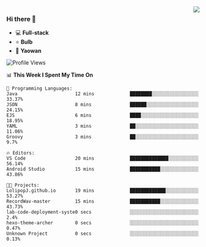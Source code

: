 <img  align="right" src="https://github-readme-stats.vercel.app/api?username=LolipopJ&show_icons=true&count_private=true&hide_title=true&include_all_commits=true&theme=vue">

### Hi there 👋

- :computer: **Full-stack**
- :star: **Bulb**
- :pill: **Yaowan**

<!--START_SECTION:waka-->
![Profile Views](http://img.shields.io/badge/Profile%20Views-4-blue)

📊 **This Week I Spent My Time On** 

```text
💬 Programming Languages: 
Java                     12 mins             ████████░░░░░░░░░░░░░░░░░   33.37% 
JSON                     8 mins              ██████░░░░░░░░░░░░░░░░░░░   24.15% 
EJS                      6 mins              ████░░░░░░░░░░░░░░░░░░░░░   18.95% 
YAML                     3 mins              ██░░░░░░░░░░░░░░░░░░░░░░░   11.06% 
Groovy                   3 mins              ██░░░░░░░░░░░░░░░░░░░░░░░   9.7%

🔥 Editors: 
VS Code                  20 mins             ██████████████░░░░░░░░░░░   56.14% 
Android Studio           15 mins             ███████████░░░░░░░░░░░░░░   43.86%

🐱‍💻 Projects: 
LolipopJ.github.io       19 mins             █████████████░░░░░░░░░░░░   53.27% 
RecordWav-master         15 mins             ███████████░░░░░░░░░░░░░░   43.73% 
lab-code-deployment-syste0 secs              ░░░░░░░░░░░░░░░░░░░░░░░░░   2.4% 
hexo-theme-archer        0 secs              ░░░░░░░░░░░░░░░░░░░░░░░░░   0.47% 
Unknown Project          0 secs              ░░░░░░░░░░░░░░░░░░░░░░░░░   0.13%

```


<!--END_SECTION:waka-->

